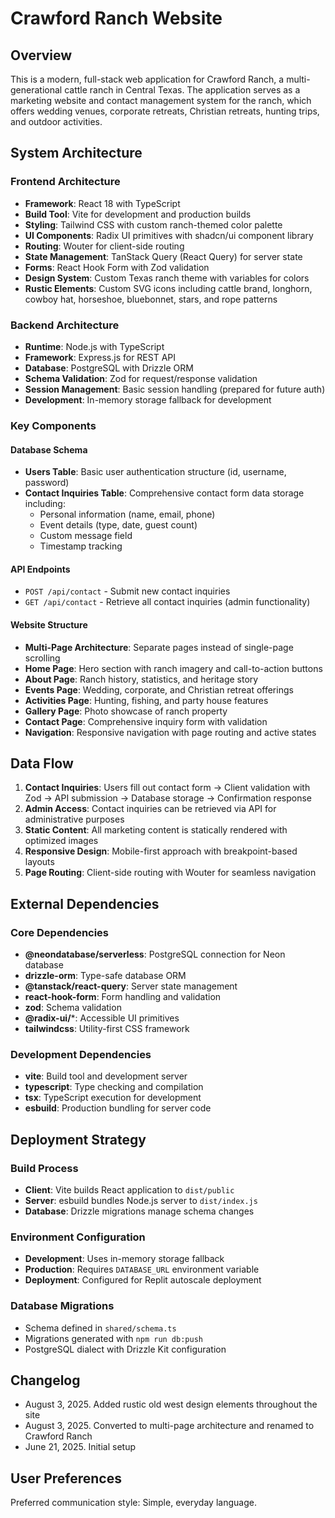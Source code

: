 # Crawford Ranch Website

## Overview

This is a modern, full-stack web application for Crawford Ranch, a multi-generational cattle ranch in Central Texas. The application serves as a marketing website and contact management system for the ranch, which offers wedding venues, corporate retreats, Christian retreats, hunting trips, and outdoor activities.

## System Architecture

### Frontend Architecture
- **Framework**: React 18 with TypeScript
- **Build Tool**: Vite for development and production builds
- **Styling**: Tailwind CSS with custom ranch-themed color palette
- **UI Components**: Radix UI primitives with shadcn/ui component library
- **Routing**: Wouter for client-side routing
- **State Management**: TanStack Query (React Query) for server state
- **Forms**: React Hook Form with Zod validation
- **Design System**: Custom Texas ranch theme with variables for colors
- **Rustic Elements**: Custom SVG icons including cattle brand, longhorn, cowboy hat, horseshoe, bluebonnet, stars, and rope patterns

### Backend Architecture
- **Runtime**: Node.js with TypeScript
- **Framework**: Express.js for REST API
- **Database**: PostgreSQL with Drizzle ORM
- **Schema Validation**: Zod for request/response validation
- **Session Management**: Basic session handling (prepared for future auth)
- **Development**: In-memory storage fallback for development

### Key Components

#### Database Schema
- **Users Table**: Basic user authentication structure (id, username, password)
- **Contact Inquiries Table**: Comprehensive contact form data storage including:
  - Personal information (name, email, phone)
  - Event details (type, date, guest count)
  - Custom message field
  - Timestamp tracking

#### API Endpoints
- `POST /api/contact` - Submit new contact inquiries
- `GET /api/contact` - Retrieve all contact inquiries (admin functionality)

#### Website Structure
- **Multi-Page Architecture**: Separate pages instead of single-page scrolling
- **Home Page**: Hero section with ranch imagery and call-to-action buttons
- **About Page**: Ranch history, statistics, and heritage story
- **Events Page**: Wedding, corporate, and Christian retreat offerings
- **Activities Page**: Hunting, fishing, and party house features
- **Gallery Page**: Photo showcase of ranch property
- **Contact Page**: Comprehensive inquiry form with validation
- **Navigation**: Responsive navigation with page routing and active states

## Data Flow

1. **Contact Inquiries**: Users fill out contact form → Client validation with Zod → API submission → Database storage → Confirmation response
2. **Admin Access**: Contact inquiries can be retrieved via API for administrative purposes
3. **Static Content**: All marketing content is statically rendered with optimized images
4. **Responsive Design**: Mobile-first approach with breakpoint-based layouts
5. **Page Routing**: Client-side routing with Wouter for seamless navigation

## External Dependencies

### Core Dependencies
- **@neondatabase/serverless**: PostgreSQL connection for Neon database
- **drizzle-orm**: Type-safe database ORM
- **@tanstack/react-query**: Server state management
- **react-hook-form**: Form handling and validation
- **zod**: Schema validation
- **@radix-ui/***: Accessible UI primitives
- **tailwindcss**: Utility-first CSS framework

### Development Dependencies
- **vite**: Build tool and development server
- **typescript**: Type checking and compilation
- **tsx**: TypeScript execution for development
- **esbuild**: Production bundling for server code

## Deployment Strategy

### Build Process
- **Client**: Vite builds React application to `dist/public`
- **Server**: esbuild bundles Node.js server to `dist/index.js`
- **Database**: Drizzle migrations manage schema changes

### Environment Configuration
- **Development**: Uses in-memory storage fallback
- **Production**: Requires `DATABASE_URL` environment variable
- **Deployment**: Configured for Replit autoscale deployment

### Database Migrations
- Schema defined in `shared/schema.ts`
- Migrations generated with `npm run db:push`
- PostgreSQL dialect with Drizzle Kit configuration

## Changelog
- August 3, 2025. Added rustic old west design elements throughout the site
- August 3, 2025. Converted to multi-page architecture and renamed to Crawford Ranch
- June 21, 2025. Initial setup

## User Preferences

Preferred communication style: Simple, everyday language.